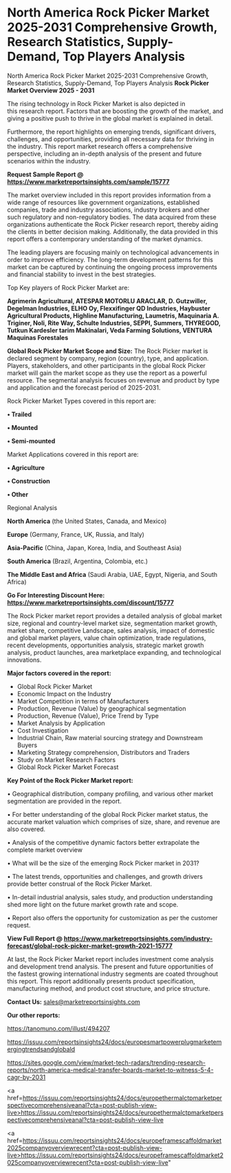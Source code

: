 # North America Rock Picker Market 2025-2031 Comprehensive Growth, Research Statistics, Supply-Demand,  Top Players Analysis
North America Rock Picker Market 2025-2031 Comprehensive Growth, Research Statistics, Supply-Demand,  Top Players Analysis
<Strong> Rock Picker Market Overview 2025 - 2031</strong>

The rising technology in Rock Picker Market is also depicted in this research report. Factors that are boosting the growth of the market, and giving a positive push to thrive in the global market is explained in detail.

Furthermore, the report highlights on emerging trends, significant drivers, challenges, and opportunities, providing all necessary data for thriving in the industry. This report market research offers a comprehensive perspective, including an in-depth analysis of the present and future scenarios within the industry.

<strong>Request Sample Report @ <a href=https://www.marketreportsinsights.com/sample/15777>https://www.marketreportsinsights.com/sample/15777</a></strong>

The market overview included in this report provides information from a wide range of resources like government organizations, established companies, trade and industry associations, industry brokers and other such regulatory and non-regulatory bodies. The data acquired from these organizations authenticate the Rock Picker research report, thereby aiding the clients in better decision making. Additionally, the data provided in this report offers a contemporary understanding of the market dynamics.

The leading players are focusing mainly on technological advancements in order to improve efficiency. The long-term development patterns for this market can be captured by continuing the ongoing process improvements and financial stability to invest in the best strategies.

Top Key players of Rock Picker Market are:

<strong>Agrimerin Agricultural, ATESPAR MOTORLU ARACLAR, D. Gutzwiller, Degelman Industries, ELHO Oy, Flexxifinger QD Industries, Haybuster Agricultural Products, Highline Manufacturing, Laumetris, Maquinaria A. Triginer, Noli, Rite Way, Schulte Industries, SEPPI, Summers, THYREGOD, Tutkun Kardesler tarim Makinalari, Veda Farming Solutions, VENTURA Maquinas Forestales</strong>

<strong><b>Global Rock Picker Market Scope and Size:</b></strong>
The Rock Picker market is declared segment by company, region (country), type, and application. Players, stakeholders, and other participants in the global Rock Picker market will gain the market scope as they use the report as a powerful resource. The segmental analysis focuses on revenue and product by type and application and the forecast period of 2025-2031.

Rock Picker Market Types covered in this report are:

<strong>• Trailed

• Mounted

• Semi-mounted</strong>

Market Applications covered in this report are:

<strong>• Agriculture

• Construction

• Other</strong> 

Regional Analysis

<strong>North America</strong> (the United States, Canada, and Mexico)

<strong>Europe</strong> (Germany, France, UK, Russia, and Italy)

<strong>Asia-Pacific</strong> (China, Japan, Korea, India, and Southeast Asia)

<strong>South America</strong> (Brazil, Argentina, Colombia, etc.)

<strong>The Middle East and Africa</strong> (Saudi Arabia, UAE, Egypt, Nigeria, and South Africa)

<strong>Go For Interesting Discount Here: <a href=https://www.marketreportsinsights.com/discount/15777>https://www.marketreportsinsights.com/discount/15777</a></strong>

The Rock Picker market report provides a detailed analysis of global market size, regional and country-level market size, segmentation market growth, market share, competitive Landscape, sales analysis, impact of domestic and global market players, value chain optimization, trade regulations, recent developments, opportunities analysis, strategic market growth analysis, product launches, area marketplace expanding, and technological innovations.

<strong><b>Major factors covered in the report:</b></strong>
<ul>
  <li>Global Rock Picker Market </li>
  <li>Economic Impact on the Industry</li>
  <li>Market Competition in terms of Manufacturers</li>
  <li>Production, Revenue (Value) by geographical segmentation</li>
  <li>Production, Revenue (Value), Price Trend by Type</li>
  <li>Market Analysis by Application</li>
  <li>Cost Investigation</li>
  <li>Industrial Chain, Raw material sourcing strategy and Downstream Buyers</li>
  <li>Marketing Strategy comprehension, Distributors and Traders</li>
  <li>Study on Market Research Factors</li>
  <li>Global Rock Picker Market Forecast</li>
</ul>

<strong><b>Key Point of the Rock Picker Market report:</b></strong>

• Geographical distribution, company profiling, and various other market segmentation are provided in the report.

• For better understanding of the global Rock Picker market status, the accurate market valuation which comprises of size, share, and revenue are also covered.

• Analysis of the competitive dynamic factors better extrapolate the complete market overview

• What will be the size of the emerging Rock Picker market in 2031?

• The latest trends, opportunities and challenges, and growth drivers provide better construal of the Rock Picker Market.

• In-detail industrial analysis, sales study, and production understanding shed more light on the future market growth rate and scope.

• Report also offers the opportunity for customization as per the customer request.

<strong><b>View Full Report @ <a href=https://www.marketreportsinsights.com/industry-forecast/global-rock-picker-market-growth-2021-15777>https://www.marketreportsinsights.com/industry-forecast/global-rock-picker-market-growth-2021-15777</a></b></strong>


At last, the Rock Picker Market report includes investment come analysis and development trend analysis. The present and future opportunities of the fastest growing international industry segments are coated throughout this report. This report additionally presents product specification, manufacturing method, and product cost structure, and price structure.

<strong>Contact Us:</strong>
sales@marketreportsinsights.com

<strong>Our other reports:</strong>

<a href=https://tanomuno.com/illust/494207>https://tanomuno.com/illust/494207</a>

<a href=https://issuu.com/reportsinsights24/docs/europesmartpowerplugmarketemergingtrendsandglobald>https://issuu.com/reportsinsights24/docs/europesmartpowerplugmarketemergingtrendsandglobald</a>

<a href=https://sites.google.com/view/market-tech-radars/trending-research-reports/north-america-medical-transfer-boards-market-to-witness-5-4-cagr-by-2031>https://sites.google.com/view/market-tech-radars/trending-research-reports/north-america-medical-transfer-boards-market-to-witness-5-4-cagr-by-2031</a>

<a href=https://issuu.com/reportsinsights24/docs/europethermalctpmarketperspectivecomprehensiveanal?cta=post-publish-view-live>https://issuu.com/reportsinsights24/docs/europethermalctpmarketperspectivecomprehensiveanal?cta=post-publish-view-live</a>

<a href=https://issuu.com/reportsinsights24/docs/europeframescaffoldmarket2025companyoverviewrecent?cta=post-publish-view-live>https://issuu.com/reportsinsights24/docs/europeframescaffoldmarket2025companyoverviewrecent?cta=post-publish-view-live</a>"
